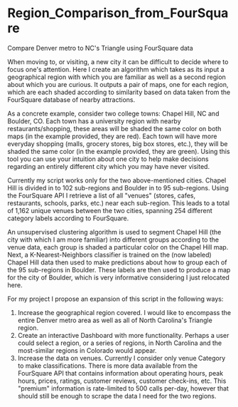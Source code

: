 # Region_Comparison_from_FourSquare
 Compare Denver metro to NC's Triangle using FourSquare data


When moving to, or visiting, a new city it can be difficult to decide where to focus one's attention. Here I create an algorithm which takes as its input a geographical region with which you are familiar as well as a second region about which you are curious. It outputs a pair of maps, one for each region, which are each shaded according to similarity based on data taken from the FourSquare database of nearby attractions. 

As a concrete example, consider two college towns: Chapel Hill, NC and Boulder, CO. Each town has a university region with nearby restaurants/shopping, these areas will be shaded the same color on both maps (in the example provided, they are red). Each town will have more everyday shopping (malls, grocery stores, big box stores, etc.), they will be shaded the same color (in the example provided, they are green). Using this tool you can use your intuition about one city to help make decisions regarding an entirely different city which you may have never visited.

Currently my script works only for the two above-mentioned cities. Chapel Hill is divided in to 102 sub-regions and Boulder in to 95 sub-regions. Using the FourSquare API I retrieve a list of all "venues" (stores, cafes, restaurants, schools, parks, etc.) near each sub-region. This leads to a total of 1,162 unique venues between the two cities, spanning 254 different category labels according to FourSquare. 

An unsupervised clustering algorithm is used to segment Chapel Hill (the city with which I am more familiar) into different groups according to the venue data, each group is shaded a particular color on the Chapel Hill map. Next, a K-Nearest-Neighbors classifier is trained on the (now labeled) Chapel Hill data then used to make predictions about how to group each of the 95 sub-regions in Boulder. These labels are then used to produce a map for the city of Boulder, which is very informative considering I just relocated here. 

For my project I propose an expansion of this script in the following ways:

1) Increase the geographical region covered. I would like to encompass the entire Denver metro area as well as all of North Carolina's Triangle region.
2) Create an interactive Dashboard with more functionality. Perhaps a user could select a region, or a series of regions, in North Carolina and the most-similar regions in Colorado would appear.
3) Increase the data on venues. Currently I consider only venue Category to make classifications. There is more data available from the FourSquare API that contains information about operating hours, peak hours, prices, ratings, customer reviews, customer check-ins, etc. This "premium" information is rate-limited to 500 calls per-day, however that should still be enough to scrape the data I need for the two regions. 
